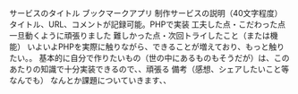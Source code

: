 サービスのタイトル
ブックマークアプリ
制作サービスの説明（40文字程度）
タイトル、URL、コメントが記録可能。PHPで実装
工夫した点・こだわった点
一旦動くように頑張りました
難しかった点・次回トライしたこと（または機能）
いよいよPHPを実際に触りながら、できることが増えており、もっと触りたい。。
基本的に自分で作りたいもの（世の中にあるものもそうだが）は、このあたりの知識で十分実装できるので、、頑張る
備考（感想、シェアしたいこと等なんでも）
なんとか課題についていきます、、
